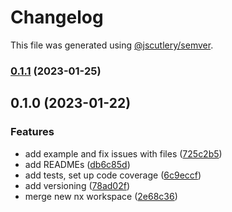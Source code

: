 # Changelog

This file was generated using [@jscutlery/semver](https://github.com/jscutlery/semver).

### [0.1.1](https://github.com/CapsuleCat/propel/compare/example-0.1.0...example-0.1.1) (2023-01-25)

## 0.1.0 (2023-01-22)


### Features

* add example and fix issues with files ([725c2b5](https://github.com/CapsuleCat/propel/commit/725c2b55670402436e8f9fd536a835f16f6b39e0))
* add READMEs ([db6c85d](https://github.com/CapsuleCat/propel/commit/db6c85d084dfcf786e880ee5d25fc71f7a883fc8))
* add tests, set up code coverage ([6c9eccf](https://github.com/CapsuleCat/propel/commit/6c9eccf264ec3967bec094b0a3db6aa92df44d7a))
* add versioning ([78ad02f](https://github.com/CapsuleCat/propel/commit/78ad02fc1a6a62d9145145c255ae5b4f246ddf74))
* merge new nx workspace ([2e68c36](https://github.com/CapsuleCat/propel/commit/2e68c363410dcc019196ccc2dd627d76c0f1d653))

